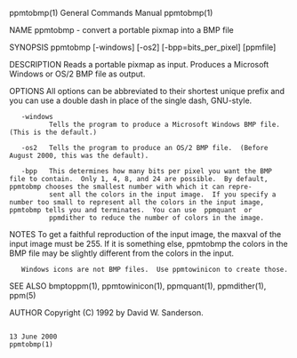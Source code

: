 ppmtobmp(1)                                                                             General Commands Manual                                                                            ppmtobmp(1)

NAME
       ppmtobmp - convert a portable pixmap into a BMP file

SYNOPSIS
       ppmtobmp [-windows] [-os2] [-bpp=bits_per_pixel] [ppmfile]

DESCRIPTION
       Reads a portable pixmap as input.  Produces a Microsoft Windows or OS/2 BMP file as output.

OPTIONS
       All options can be abbreviated to their shortest unique prefix and you can use a double dash in place of the single dash, GNU-style.

       -windows
              Tells the program to produce a Microsoft Windows BMP file.  (This is the default.)

       -os2   Tells the program to produce an OS/2 BMP file.  (Before August 2000, this was the default).

       -bpp   This determines how many bits per pixel you want the BMP file to contain.  Only 1, 4, 8, and 24 are possible.  By default, ppmtobmp chooses the smallest number with which it can repre‐
              sent all the colors in the input image.  If you specify a number too small to represent all the colors in the input image, ppmtobmp tells you and terminates.  You can use  ppmquant  or
              ppmdither to reduce the number of colors in the image.

NOTES
       To  get a faithful reproduction of the input image, the maxval of the input image must be 255.  If it is something else, ppmtobmp the colors in the BMP file may be slightly different from the
       colors in the input.

       Windows icons are not BMP files.  Use ppmtowinicon to create those.

SEE ALSO
       bmptoppm(1), ppmtowinicon(1), ppmquant(1), ppmdither(1), ppm(5)

AUTHOR
       Copyright (C) 1992 by David W. Sanderson.

                                                                                             13 June 2000                                                                                  ppmtobmp(1)
